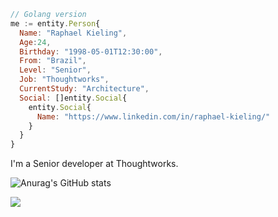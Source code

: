 ```js
// Golang version
me := entity.Person{
  Name: "Raphael Kieling",
  Age:24,
  Birthday: "1998-05-01T12:30:00",
  From: "Brazil",
  Level: "Senior",
  Job: "Thoughtworks",
  CurrentStudy: "Architecture",
  Social: []entity.Social{
    entity.Social{
      Name: "https://www.linkedin.com/in/raphael-kieling/"
    }
  }
}
```

I'm a Senior developer at Thoughtworks.

![Anurag's GitHub stats](https://github-readme-stats.vercel.app/api?username=raphaelkieling&show_icons=true&theme=dark)

<img src="https://api.segment.io/v1/pixel/track?data=e1wid3JpdGVLZXlcIjpcImxMMDNDSjgxY2ZValZpMEl2OURpTEc1OVQ4d1pvM3ZvXCIsXCJ1c2VySWRcIjpcInVzZXJfMTIzXCIsXCJldmVudFwiOlwiRW1haWwgT3BlbmVkXCIsXCJwcm9wZXJ0aWVzXCI6e1wic3ViamVjdFwiOlwiVGhlIEVsZWN0cmljIERhaWx5XCIsXCJlbWFpbFwiOlwiamFuZS5raW1AZXhhbXBsZS5jb21cIn19">
